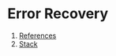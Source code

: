 # Error Recovery

1. [References](./error-recovery/A-error-recovery-references.md)
2. [Stack](./error-recovery/B-error-recovery-stack.md)
